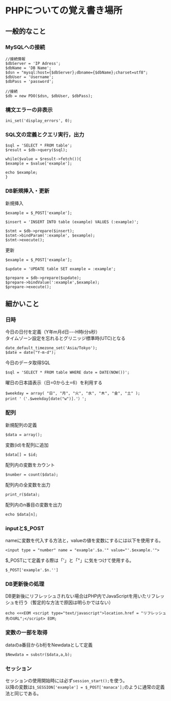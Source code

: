 # PHPについての覚え書き場所

## 一般的なこと

### MySQLへの接続
```
//接続情報
$dbServer = 'IP Adress';
$dbName = 'DB Name';
$dsn = "mysql:host={$dbServer};dbname={$dbName};charset=utf8";
$dbUser = 'Username';
$dbPass = 'password';

//接続
$db = new PDO($dsn, $dbUser, $dbPass);
```

### 構文エラーの非表示
```
ini_set('display_errors', 0);
```

### SQL文の定義とクエリ実行，出力
```
$sql = 'SELECT * FROM table';
$result = $db->query($sql);

while($value = $result->fetch()){
$example = $value['example'];

echo $example;
}
```

### DB新規挿入・更新
新規挿入
```
$example = $_POST['example'];

$insert = 'INSERT INTO table (example) VALUES (:example)';

$stmt = $db->prepare($insert);
$stmt->bindParam(':example', $example);
$stmt->execute();
```

更新
```
$example = $_POST['example'];

$update = 'UPDATE table SET example = :example';

$prepare = $db->prepare($update);
$prepare->bindValue(':example',$example);
$prepare->execute();
```

## 細かいこと

### 日時
今日の日付を定義（Y年m月d日---H時i分s秒）  
タイムゾーン設定を忘れるとグリニッジ標準時(UTC)となる
```
date_default_timezone_set('Asia/Tokyo');
$date = date("Y-m-d");
```

今日のデータ取得SQL
```
$sql = 'SELECT * FROM table WHERE date = DATE(NOW())';
```

曜日の日本語表示（日=0から土=6）を利用する
```
$weekday = array( "日", "月", "火", "水", "木", "金", "土" );
print '（'.$weekday[date("w")].'）';
```

### 配列

新規配列の定義
```
$data = array();
```

変数(id)を配列に追加
```
$data[] = $id;
```

配列内の変数をカウント
```
$number = count($data);
```

配列内の全変数を出力
```
print_r($data);
```

配列内のn番目の変数を出力
```
echo $data[n];
```

### inputと$_POST
nameに変数を代入する方法と，valueの値を変数にするには以下を使用する。
```
<input type = "number" name = "example'.$a.'" value="'.$example.'">
```

$_POSTにて定義する際は「'」と「"」に気をつけて使用する。
```
$_POST['example'.$n.'']
```

### DB更新後の処理
DB更新後にリフレッシュされない場合はPHP内でJavaScriptを用いたリフレッシュを行う（暫定的な方法で原因は明らかではない）
```
echo <<<EOM <script type="text/javascript">location.href = "リフレッシュ先のURL";</script> EOM;
```

### 変数の一部を取得
dataのa番目からb桁をNewdataとして定義
```
$Newdata = substr($data,a,b);
```

### セッション
セッションの使用開始時には必ず`session_start();`を使う。  
以降の変数は`$_SESSION['example'] = $_POST['manaca'];`のように通常の定義法と同じである。
